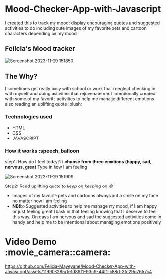 # Mood-Checker-App-with-Javascript
I created this to track my mood: display encouraging quotes and suggested activities to do including cute images of my favorite pets and cartoon characters depending on my mood

<h2>Felicia's Mood tracker</h2>

![Screenshot 2023-11-29 151850](https://github.com/Felicia-Mayeyane/Mood-Checker-App-with-Javascript/assets/119903285/8df24b5c-bbea-4ef7-9e46-f0ce2bdf0e2b)


<h2>The Why?</h2>
I sometimes get really busy with school or work that i neglect checking in with myself and doing activities that rejuvenate me. I intentionally created with some of my favorite activities to help me manage different emotions also reading an uplifting quote :blush:

<h3>Technologies used</h3>
<ul>
  <li>HTML</li>
  <li>CSS</li>
  <li>JAVASCRIPT</li>
</ul>

<h3>How it works :speech_balloon</h3> 

step1: How do I feel today?:   <b>i choose from three emotions (happy, sad, nervous, great</b> 
Type in how I am feeling


![Screenshot 2023-11-29 151909](https://github.com/Felicia-Mayeyane/Mood-Checker-App-with-Javascript/assets/119903285/31aa8353-4ce5-4fcb-b7cb-dc133a4a7000)


Step2: Read uplifting quote to <i>keep on keeping on  :blush: </i>

<ul>
  <li>Images of my favorite pets and cartoons always put a smile on my face no matter how I am feeling</li>
  <li><b>NB!</b>b>Suggested activities to help me manage my mood, if I am happy or just feeling great I bask in that feeling knowing that I deserve to feel this way, On days I am nervous and sad the suggested activities come in handy and help me to be intentional about managing emotions positively</li>
</ul>

<h1>Video Demo  :movie_camera::camera: </h1> 

https://github.com/Felicia-Mayeyane/Mood-Checker-App-with-Javascript/assets/119903285/1e1d89f1-93c9-44f1-b88d-3fc29d7657c4

